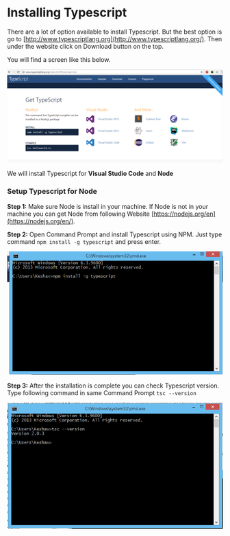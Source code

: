 # Installing Typescript

There are a lot of option available to install Typescript. But the best option is go to [http://www.typescriptlang.org](http://www.typescriptlang.org/). Then under the website click on Download button on the top.

You will find a screen like this below.

![](download.PNG)
 
We will install Typescript for  **Visual Studio Code** and **Node**

### Setup Typescript for Node

**Step 1:** Make sure Node is install in your machine. If Node is not in your machine you can get Node from following Website [https://nodejs.org/en](https://nodejs.org/en/).

**Step 2:** Open Command Prompt and install Typescript using NPM. Just type command `npm install -g typescript` and press enter.

![Install Typescript using NPM](installnpmtype.PNG)

**Step 3:** After the installation is complete you can check Typescript version. Type following command in same Command Prompt `tsc --version`

![tsc version](tsversion.PNG)
